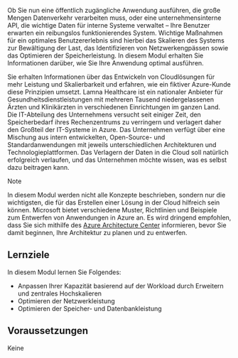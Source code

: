 Ob Sie nun eine öffentlich zugängliche Anwendung ausführen, die große Mengen Datenverkehr verarbeiten muss, oder eine unternehmensinterne API, die wichtige Daten für interne Systeme verwaltet – Ihre Benutzer erwarten ein reibungslos funktionierendes System. Wichtige Maßnahmen für ein optimales Benutzererlebnis sind hierbei das Skalieren des Systems zur Bewältigung der Last, das Identifizieren von Netzwerkengpässen sowie das Optimieren der Speicherleistung. In diesem Modul erhalten Sie Informationen darüber, wie Sie Ihre Anwendung optimal ausführen.

Sie erhalten Informationen über das Entwickeln von Cloudlösungen für mehr Leistung und Skalierbarkeit und erfahren, wie ein fiktiver Azure-Kunde diese Prinzipien umsetzt. Lamna Healthcare ist ein nationaler Anbieter für Gesundheitsdienstleistungen mit mehreren Tausend niedergelassenen Ärzten und Klinikärzten in verschiedenen Einrichtungen im ganzen Land. Die IT-Abteilung des Unternehmens versucht seit einiger Zeit, den Speicherbedarf ihres Rechenzentrums zu verringern und verlagert daher den Großteil der IT-Systeme in Azure. Das Unternehmen verfügt über eine Mischung aus intern entwickelten, Open-Source- und Standardanwendungen mit jeweils unterschiedlichen Architekturen und Technologieplattformen. Das Verlagern der Daten in die Cloud soll natürlich erfolgreich verlaufen, und das Unternehmen möchte wissen, was es selbst dazu beitragen kann.

> [!NOTE]
> In diesem Modul werden nicht alle Konzepte beschrieben, sondern nur die wichtigsten, die für das Erstellen einer Lösung in der Cloud hilfreich sein können. Microsoft bietet verschiedene Muster, Richtlinien und Beispiele zum Entwerfen von Anwendungen in Azure an. Es wird dringend empfohlen, dass Sie sich mithilfe des [Azure Architecture Center](https://docs.microsoft.com/azure/architecture/) informieren, bevor Sie damit beginnen, Ihre Architektur zu planen und zu entwerfen.

## <a name="learning-objectives"></a>Lernziele

In diesem Modul lernen Sie Folgendes:

- Anpassen Ihrer Kapazität basierend auf der Workload durch Erweitern und zentrales Hochskalieren
- Optimieren der Netzwerkleistung
- Optimieren der Speicher- und Datenbankleistung

## <a name="prerequisites"></a>Voraussetzungen  

Keine
